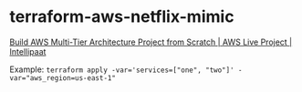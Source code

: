 # terraform-aws-netflix-mimic
[Build AWS Multi-Tier Architecture Project from Scratch | AWS Live Project | Intellipaat](https://youtu.be/DoaeNEytnuA)

Example:
`terraform apply -var='services=["one", "two"]' -var="aws_region=us-east-1"`
